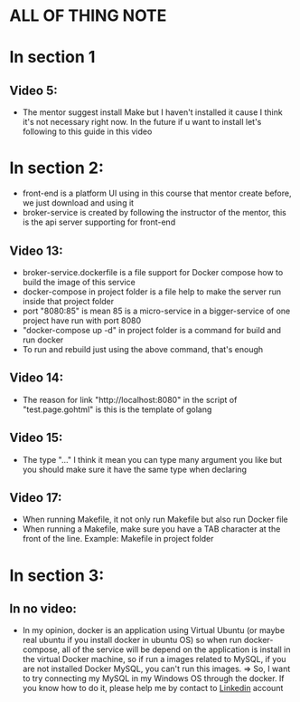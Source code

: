 # ALL OF THING NOTE

# In section 1 
## Video 5: 
- The mentor suggest install Make but I haven't installed it cause I think it's not necessary right now. In the future if u want to install let's following to this guide in this video

# In section 2:
- front-end is a platform UI using in this course that mentor create before, we just download and using it
- broker-service is created by following the instructor of the mentor, this is the api server supporting for front-end
## Video 13:
- broker-service.dockerfile is a file support for Docker compose how to build the image of this service
- docker-compose in project folder is a file help to make the server run inside that project folder
- port "8080:85" is mean 85 is a micro-service in a bigger-service of one project have run with port 8080
- "docker-compose up -d" in project folder is a command for build and run docker
- To run and rebuild just using the above command, that's enough

## Video 14: 
- The reason for link "http:\/\/localhost:8080" in the script of "test.page.gohtml" is this is the template of golang

## Video 15: 
- The type "..." I think it mean you can type many argument you like but you should make sure it have the same type when declaring

## Video 17: 
- When running Makefile, it not only run Makefile but also run Docker file
- When running a Makefile, make sure you have a TAB character at the front of the line.
Example: Makefile in project folder 

# In section 3:
## In no video:
- In my opinion, docker is an application using Virtual Ubuntu (or maybe real ubuntu if you install docker in ubuntu OS) so when run docker-compose, all of the service will be depend on the application is install in the virtual Docker machine, so if run a images related to MySQL, if you are not installed Docker MySQL, you can't run this images. => So, I want to try connecting my MySQL in my Windows OS through the docker. If you know how to do it, please help me by contact to [Linkedin](https://www.linkedin.com/in/wangmapne) account